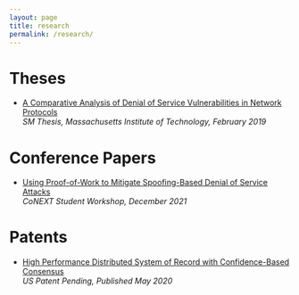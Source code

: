```yaml
---
layout: page
title: research
permalink: /research/
---
```


# Theses
- [A Comparative Analysis of Denial of Service Vulnerabilities in Network Protocols](https://dspace.mit.edu/handle/1721.1/121654)<br>
  *SM Thesis, Massachusetts Institute of Technology, February 2019*

# Conference Papers
- [Using Proof-of-Work to Mitigate Spoofing-Based Denial of Service Attacks](https://dl.acm.org/doi/10.1145/3488658.3493789)<br>
  *CoNEXT Student Workshop, December 2021*

# Patents
- [High Performance Distributed System of Record with Confidence-Based Consensus](https://patents.google.com/patent/US20200167779A1/)<br>
  *US Patent Pending, Published May 2020*
